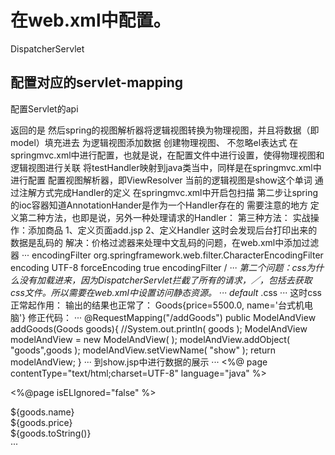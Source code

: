 在web.xml中配置。
=
DispatcherServlet

配置对应的servlet-mapping
-------------------
配置Servlet的api

返回的是
然后spring的视图解析器将逻辑视图转换为物理视图，并且将数据（即model）填充进去           为逻辑视图添加数据
创建物理视图、
不忽略el表达式
在springmvc.xml中进行配置，也就是说，在配置文件中进行设置，使得物理视图和逻辑视图进行关联
将testHandler映射到java类当中，同样是在springmvc.xml中进行配置
配置视图解析器，即ViewResolver
当前的逻辑视图是show这个单词
通过注解方式完成Handler的定义
在springmvc.xml中开启包扫描
第二步让spring的ioc容器知道AnnotationHander是作为一个Handler存在的
需要注意的地方
定义第二种方法，也即是说，另外一种处理请求的Handler：
第三种方法：
实战操作：添加商品
1、定义页面add.jsp
2、定义Handler
这时会发现后台打印出来的数据是乱码的
解决：价格过滤器来处理中文乱码的问题，在web.xml中添加过滤器
···
<filter>
  <filter-name>encodingFilter</filter-name>
  <filter-class>org.springframework.web.filter.CharacterEncodingFilter</filter-class>
  <init-param>
    <param-name>encoding</param-name>
    <param-value>UTF-8</param-value>
  </init-param>
  <init-param>
    <param-name>forceEncoding</param-name>
    <param-value>true</param-value>
  </init-param>
</filter>
<filter-mapping>
  <filter-name>encodingFilter</filter-name>
  <url-pattern>/*</url-pattern>
</filter-mapping>
···
第二个问题：css为什么没有加载进来，因为DispatcherServlet拦截了所有的请求，／，包括去获取css文件。所以需要在web.xml中设置访问静态资源。
···
<servlet-mapping>
  <servlet-name>default</servlet-name>
  <url-pattern>*.css</url-pattern>
</servlet-mapping>
···
这时css正常起作用：
输出的结果也正常了：
Goods{price=5500.0, name='台式机电脑'}
修正代码：
···
@RequestMapping("/addGoods")
public ModelAndView addGoods(Goods goods){
    //System.out.println( goods );
    ModelAndView modelAndView = new ModelAndView(  );
    modelAndView.addObject( "goods",goods );
    modelAndView.setViewName( "show" );
    return modelAndView;
}
···
到show.jsp中进行数据的展示
···
<%@ page contentType="text/html;charset=UTF-8" language="java" %>
<!--不忽略el表达式，这样就能够使用el表达式了-->
<%@page isELIgnored="false" %>
<html>
<head>
    <title>Title</title>
</head>
<body>
${goods.name}<br/>
${goods.price}<br/>
${goods.toString()}<br/>
</body>
</html>
···
